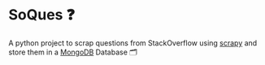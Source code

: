 # SoQues ❓

A python project to scrap questions from StackOverflow using [scrapy](https://scrapy.org) and store them in a [MongoDB](https://www.mongodb.com) Database 🗂

